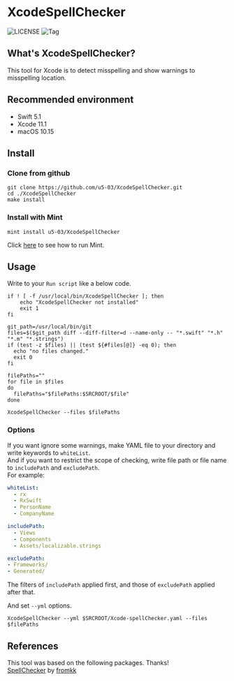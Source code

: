 #  XcodeSpellChecker

![LICENSE](https://img.shields.io/github/license/u5-03/XcodeSpellChecker)
![Tag](https://img.shields.io/github/v/tag/u5-03/XcodeSpellChecker)

## What's XcodeSpellChecker?
This tool for Xcode is to detect misspelling and show warnings to misspelling location.  

## Recommended environment

- Swift 5.1
- Xcode 11.1
- macOS 10.15

## Install
### Clone from github
```shellscript
git clone https://github.com/u5-03/XcodeSpellChecker.git
cd ./XcodeSpellChecker
make install
```
### Install with Mint
```shellscript：Mintfile
mint install u5-03/XcodeSpellChecker
```
Click [here](https://github.com/yonaskolb/Mint) to see how to run Mint.

## Usage

Write to your `Run script` like a below code. 

```shellscript
if ! [ -f /usr/local/bin/XcodeSpellChecker ]; then
    echo "XcodeSpellChecker not installed"
    exit 1
fi

git_path=/usr/local/bin/git
files=$($git_path diff --diff-filter=d --name-only -- "*.swift" "*.h" "*.m" "*.strings")
if (test -z $files) || (test ${#files[@]} -eq 0); then
  echo "no files changed."
  exit 0
fi

filePaths=""
for file in $files
do
  filePaths="$filePaths:$SRCROOT/$file"
done

XcodeSpellChecker --files $filePaths

```

### Options

If you want ignore some warnings, make YAML file to your directory and write keywords to `whiteList`.  
And if you want to restrict the scope of checking, write file path or file name to `includePath` and `excludePath`.  
For example:

```yaml
whiteList:
  - rx
  - RxSwift
  - PersonName
  - CompanyName

includePath:
  - Views
  - Components
  - Assets/localizable.strings

excludePath:
- Frameworks/
- Generated/
```
The filters of `includePath` applied first, and those of `excludePath` applied after that.

And set `--yml` options.

```shellscript
XcodeSpellChecker --yml $SRCROOT/Xcode-spellChecker.yaml --files $filePaths
```

## References
This tool was based on the following packages. Thanks!  
[SpellChecker](https://github.com/fromkk/SpellChecker)   by  [fromkk](https://github.com/fromkk)
